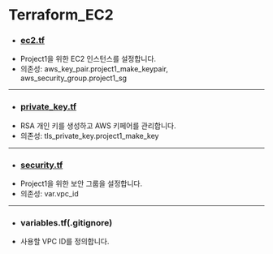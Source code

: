 # Terraform_EC2


* ### [ec2.tf](https://github.com/it-mnm/Terraform-Study/blob/main/Terraform_EC2/ec2.tf)
- Project1을 위한 EC2 인스턴스를 설정합니다.  
- 의존성: aws_key_pair.project1_make_keypair, aws_security_group.project1_sg
---------

* ### [private_key.tf](https://github.com/it-mnm/Terraform-Study/blob/main/Terraform_EC2/private_key.tf)

- RSA 개인 키를 생성하고 AWS 키페어를 관리합니다.  
- 의존성: tls_private_key.project1_make_key
--------


* ### [security.tf](https://github.com/it-mnm/Terraform-Study/blob/main/Terraform_EC2/security.tf)

- Project1을 위한 보안 그룹을 설정합니다.  
- 의존성: var.vpc_id
-----


* ### variables.tf(.gitignore)
- 사용할 VPC ID를 정의합니다.

